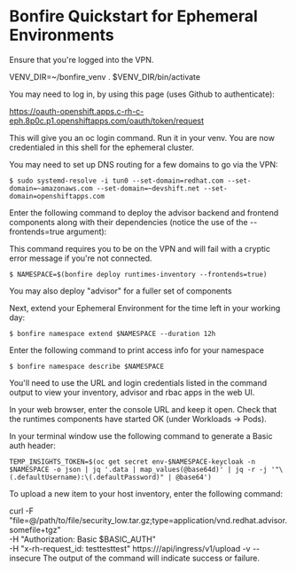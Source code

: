 # Bonfire Quickstart for Ephemeral Environments

Ensure that you're logged into the VPN.

VENV_DIR=~/bonfire_venv
. $VENV_DIR/bin/activate

You may need to log in, by using this page (uses Github to authenticate):

https://oauth-openshift.apps.c-rh-c-eph.8p0c.p1.openshiftapps.com/oauth/token/request

This will give you an oc login command. Run it in your venv.
You are now credentialed in this shell for the ephemeral cluster.

You may need to set up DNS routing for a few domains to go via the VPN:

```
$ sudo systemd-resolve -i tun0 --set-domain=redhat.com --set-domain=~amazonaws.com --set-domain=~devshift.net --set-domain=openshiftapps.com
```

Enter the following command to deploy the advisor backend and frontend components along with their dependencies (notice the use of the --frontends=true argument):

This command requires you to be on the VPN and will fail with a cryptic error message if you're not connected.

```
$ NAMESPACE=$(bonfire deploy runtimes-inventory --frontends=true)
```

You may also deploy "advisor" for a fuller set of components

Next, extend your Ephemeral Environment for the time left in your working day:

```
$ bonfire namespace extend $NAMESPACE --duration 12h
```

Enter the following command to print access info for your namespace

```
$ bonfire namespace describe $NAMESPACE
```

You'll need to use the URL and login credentials listed in the command output to view your inventory, advisor and rbac apps in the web UI.

In your web browser, enter the console URL and keep it open. Check that the runtimes components have started OK (under Workloads -> Pods).

In your terminal window use the following command to generate a Basic auth header:

```
TEMP_INSIGHTS_TOKEN=$(oc get secret env-$NAMESPACE-keycloak -n $NAMESPACE -o json | jq '.data | map_values(@base64d)' | jq -r -j '"\(.defaultUsername):\(.defaultPassword)" | @base64')
```

To upload a new item to your host inventory, enter the following command:

curl -F "file=@/path/to/file/security_low.tar.gz;type=application/vnd.redhat.advisor.somefile+tgz" \
 -H "Authorization: Basic $BASIC_AUTH" \
 -H "x-rh-request_id: testtesttest" https://<my-hostname>/api/ingress/v1/upload -v --insecure
The output of the command will indicate success or failure.
